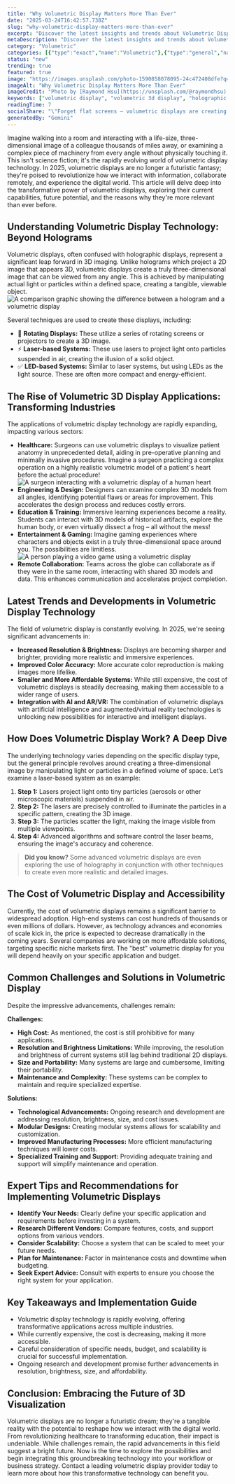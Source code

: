 ```yaml
---
title: "Why Volumetric Display Matters More Than Ever"
date: "2025-03-24T16:42:57.738Z"
slug: "why-volumetric-display-matters-more-than-ever"
excerpt: "Discover the latest insights and trends about Volumetric Display. This comprehensive guide covers everything you need to know about Volumetric Display in 2025."
metaDescription: "Discover the latest insights and trends about Volumetric Display. This comprehensive guide covers everything you need to know about Volumetric Display in 2..."
category: "Volumetric"
categories: [{"type":"exact","name":"Volumetric"},{"type":"general","name":"Technology"},{"type":"medium","name":"Computer Graphics"},{"type":"specific","name":"3D Imaging"},{"type":"niche","name":"Holographic Projection"}]
status: "new"
trending: true
featured: true
image: "https://images.unsplash.com/photo-1590858078095-24c472408dfe?q=85&w=1200&fit=max&fm=webp&auto=compress"
imageAlt: "Why Volumetric Display Matters More Than Ever"
imageCredit: "Photo by [Raymond Hsu](https://unsplash.com/@raymondhsu) on Unsplash"
keywords: ["volumetric display", "volumetric 3d display", "holographic display", "3d holographic display", "volumetric display technology", "buy volumetric display", "how does volumetric display work", "best volumetric display", "volumetric display applications", "cost of volumetric display"]
readingTime: 7
socialShare: "\"Forget flat screens – volumetric displays are creating truly three-dimensional experiences that will redefine how we interact with information and each other.  The future is here, and it's breathtaking.\""
generatedBy: "Gemini"
---
```




Imagine walking into a room and interacting with a life-size, three-dimensional image of a colleague thousands of miles away, or examining a complex piece of machinery from every angle without physically touching it.  This isn't science fiction; it's the rapidly evolving world of volumetric display technology.  In 2025, volumetric displays are no longer a futuristic fantasy; they're poised to revolutionize how we interact with information, collaborate remotely, and experience the digital world. This article will delve deep into the transformative power of volumetric displays, exploring their current capabilities, future potential, and the reasons why they're more relevant than ever before.

## Understanding Volumetric Display Technology: Beyond Holograms

Volumetric displays, often confused with holographic displays, represent a significant leap forward in 3D imaging.  Unlike holograms which project a 2D image that appears 3D, volumetric displays create a truly three-dimensional image that can be viewed from any angle. This is achieved by manipulating actual light or particles within a defined space, creating a tangible, viewable object.  ![A comparison graphic showing the difference between a hologram and a volumetric display](https://images.unsplash.com/photo-1451187580459-43490279c0fa?q=85&w=1200&fit=max&fm=webp&auto=compress)

Several techniques are used to create these displays, including:

* 🔑 **Rotating Displays:** These utilize a series of rotating screens or projectors to create a 3D image.
* ⚡ **Laser-based Systems:** These use lasers to project light onto particles suspended in air, creating the illusion of a solid object.
* ✅ **LED-based Systems:** Similar to laser systems, but using LEDs as the light source.  These are often more compact and energy-efficient.

## The Rise of Volumetric 3D Display Applications: Transforming Industries

The applications of volumetric display technology are rapidly expanding, impacting various sectors:

* **Healthcare:** Surgeons can use volumetric displays to visualize patient anatomy in unprecedented detail, aiding in pre-operative planning and minimally invasive procedures. Imagine a surgeon practicing a complex operation on a highly realistic volumetric model of a patient's heart before the actual procedure! ![A surgeon interacting with a volumetric display of a human heart](https://images.unsplash.com/photo-1484417894907-623942c8ee29?q=85&w=1200&fit=max&fm=webp&auto=compress)
* **Engineering & Design:** Designers can examine complex 3D models from all angles, identifying potential flaws or areas for improvement. This accelerates the design process and reduces costly errors.
* **Education & Training:** Immersive learning experiences become a reality. Students can interact with 3D models of historical artifacts, explore the human body, or even virtually dissect a frog – all without the mess!
* **Entertainment & Gaming:** Imagine gaming experiences where characters and objects exist in a truly three-dimensional space around you.  The possibilities are limitless.  ![A person playing a video game using a volumetric display](https://images.unsplash.com/photo-1517976487492-5750f3195933?q=85&w=1200&fit=max&fm=webp&auto=compress)
* **Remote Collaboration:**  Teams across the globe can collaborate as if they were in the same room, interacting with shared 3D models and data. This enhances communication and accelerates project completion.

## Latest Trends and Developments in Volumetric Display Technology

The field of volumetric display is constantly evolving.  In 2025, we're seeing significant advancements in:

* **Increased Resolution & Brightness:** Displays are becoming sharper and brighter, providing more realistic and immersive experiences.
* **Improved Color Accuracy:**  More accurate color reproduction is making images more lifelike.
* **Smaller and More Affordable Systems:** While still expensive, the cost of volumetric displays is steadily decreasing, making them accessible to a wider range of users.
* **Integration with AI and AR/VR:**  The combination of volumetric displays with artificial intelligence and augmented/virtual reality technologies is unlocking new possibilities for interactive and intelligent displays.

##  How Does Volumetric Display Work?  A Deep Dive

The underlying technology varies depending on the specific display type, but the general principle revolves around creating a three-dimensional image by manipulating light or particles in a defined volume of space.  Let’s examine a laser-based system as an example:

1. **Step 1:** Lasers project light onto tiny particles (aerosols or other microscopic materials) suspended in air.
2. **Step 2:**  The lasers are precisely controlled to illuminate the particles in a specific pattern, creating the 3D image.
3. **Step 3:**  The particles scatter the light, making the image visible from multiple viewpoints.
4. **Step 4:**  Advanced algorithms and software control the laser beams, ensuring the image's accuracy and coherence.  

> **Did you know?**  Some advanced volumetric displays are even exploring the use of holography in conjunction with other techniques to create even more realistic and detailed images.

## The Cost of Volumetric Display and Accessibility

Currently, the cost of volumetric displays remains a significant barrier to widespread adoption.  High-end systems can cost hundreds of thousands or even millions of dollars. However, as technology advances and economies of scale kick in, the price is expected to decrease dramatically in the coming years.  Several companies are working on more affordable solutions, targeting specific niche markets first.  The "best" volumetric display for you will depend heavily on your specific application and budget.

## Common Challenges and Solutions in Volumetric Display

Despite the impressive advancements, challenges remain:

**Challenges:**

* **High Cost:**  As mentioned, the cost is still prohibitive for many applications.
* **Resolution and Brightness Limitations:** While improving, the resolution and brightness of current systems still lag behind traditional 2D displays.
* **Size and Portability:** Many systems are large and cumbersome, limiting their portability.
* **Maintenance and Complexity:**  These systems can be complex to maintain and require specialized expertise.

**Solutions:**

* **Technological Advancements:** Ongoing research and development are addressing resolution, brightness, size, and cost issues.
* **Modular Designs:** Creating modular systems allows for scalability and customization.
* **Improved Manufacturing Processes:**  More efficient manufacturing techniques will lower costs.
* **Specialized Training and Support:**  Providing adequate training and support will simplify maintenance and operation.

## Expert Tips and Recommendations for Implementing Volumetric Displays

* **Identify Your Needs:** Clearly define your specific application and requirements before investing in a system.
* **Research Different Vendors:**  Compare features, costs, and support options from various vendors.
* **Consider Scalability:** Choose a system that can be scaled to meet your future needs.
* **Plan for Maintenance:**  Factor in maintenance costs and downtime when budgeting.
* **Seek Expert Advice:**  Consult with experts to ensure you choose the right system for your application.

## Key Takeaways and Implementation Guide

* Volumetric display technology is rapidly evolving, offering transformative applications across multiple industries.
* While currently expensive, the cost is decreasing, making it more accessible.
* Careful consideration of specific needs, budget, and scalability is crucial for successful implementation.
* Ongoing research and development promise further advancements in resolution, brightness, size, and affordability.

## Conclusion: Embracing the Future of 3D Visualization

Volumetric displays are no longer a futuristic dream; they're a tangible reality with the potential to reshape how we interact with the digital world.  From revolutionizing healthcare to transforming education, their impact is undeniable. While challenges remain, the rapid advancements in this field suggest a bright future. Now is the time to explore the possibilities and begin integrating this groundbreaking technology into your workflow or business strategy.  Contact a leading volumetric display provider today to learn more about how this transformative technology can benefit you.

